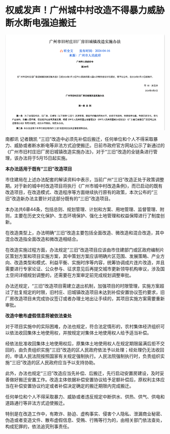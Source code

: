 # 权威发声！广州城中村改造不得暴力威胁断水断电强迫搬迁

![345926a7785fe00dbaca5d972b9aadcb.jpg](https://raw.githubusercontent.com/qqhsx/qqnews_image/main/2024/04/17/权威发声！广州城中村改造不得暴力威胁断水断电强迫搬迁/345926a7785fe00dbaca5d972b9aadcb.jpg)

南都讯 记者魏凯
“三旧”改造中必须先补偿后搬迁，任何单位和个人不得采取暴力、威胁或者断水断电等非法方式迫使搬迁。日前市政府官方网站公示了新通过的《广州市旧村庄旧厂房旧城镇改造实施办法》，对于“三旧”改造的全链条进行管理，该办法将于5月15日起实施。

**本办法适用于既有“三旧”改造项目**

市住建局在上述办法配套的解读资料中表示，当前广州“三旧”改造正处于政策调整期。对于新的城中村改造项目将执行《广州市城中村改造条例》，而已启动的既有改造项目，在改造模式、改造程序等方面继续执行原有的政策，本次公布的“三旧”改造新办法主要针对这部分既有的“三旧”改造项目。

本办法共6章44条，包括总则、规划管理、计划和方案、用地管理、监督管理、附则，主要在历史文化保护、生态环境保护、强化土地管理和权益保障进行了制度创新。

在改造类型上，办法明确“三旧”改造主要包括全面改造、微改造和混合改造，其中混合改造指全面改造和微改造相结合。

在改造实施过程方面，办法规定“三旧”改造项目应该由市住建部门或区政府编制片区策划方案和项目实施方案，其中策划方案应该明确片区范围、发展策略、产业方向、改造类型和模式、利益平衡、实施时序等内容，统筹协调成片连片改造，并且需要进行专家论证、公众参与、征求意见后再提交城市更新领导机构审议，涉及国土空间详细规划调整的，还需要在方案审定前完成规划调整审批。

办法还规定，“三旧”改造项目需建立退出机制，加强项目的时限管理，实施方案超过了批复规定的时限，旧村庄、旧城镇改造项目未达到补偿安置协议签约要求，旧厂房改造项目未完成协议签订或者办理土地出让手续的，其项目实施方案需要重新审批。

**改造中散布虚假信息将被依法查处**

对于项目实施中的实际困难，办法也规定，符合法定情形的，农村集体经济组织可以依法收回集体土地使用权，并按规定对集体土地使用权人给予适当补偿。

经依法批准收回集体土地使用权后，原集体土地使用权人在规定期限届满后拒不交回的，由负责组织实施“三旧”改造的区人民政府依法予以处理；经处理仍无法收回的，申请人民法院按照国家有关规定强制执行。人民法院强制执行时，负责组织实施“三旧”改造的区人民政府应当予以支持协助。

此外，办法也规定“三旧”改造应当先补偿、后搬迁，先行启动安置房建设，及时妥善做好搬迁安置工作。改造主体依据补偿安置协议给予足额补偿后，原权利主体应当在补偿安置协议约定或者补偿决定确定的搬迁期限内完成搬迁。

任何单位和个人不得采取暴力、威胁或者违反规定中断供水、供热、供气、供电和道路通行等非法方式迫使搬迁。

特别是在改造工作中，有欺诈、胁迫、虚构事实、侵害个人隐私、泄漏商业秘密、伪造或者变造文件、散布虚假信息、受贿、行贿等行为的，由相关部门依法查处，构成犯罪的，依法追究刑事责任。

